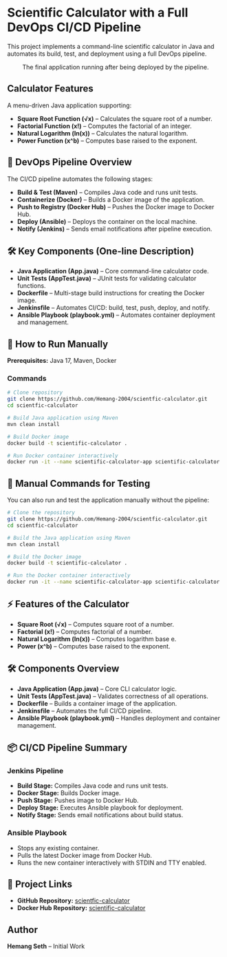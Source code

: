 # Scientific Calculator with a Full DevOps CI/CD Pipeline

This project implements a command-line scientific calculator in Java and automates its build, test, and deployment using a full DevOps pipeline.

<p align="center">The final application running after being deployed by the pipeline.</p>

## Calculator Features
A menu-driven Java application supporting:

- **Square Root Function (√x)** – Calculates the square root of a number.  
- **Factorial Function (x!)** – Computes the factorial of an integer.  
- **Natural Logarithm (ln(x))** – Calculates the natural logarithm.  
- **Power Function (x^b)** – Computes base raised to the exponent.

## 🤖 DevOps Pipeline Overview
The CI/CD pipeline automates the following stages:

- **Build & Test (Maven)** – Compiles Java code and runs unit tests.  
- **Containerize (Docker)** – Builds a Docker image of the application.  
- **Push to Registry (Docker Hub)** – Pushes the Docker image to Docker Hub.  
- **Deploy (Ansible)** – Deploys the container on the local machine.  
- **Notify (Jenkins)** – Sends email notifications after pipeline execution.

## 🛠️ Key Components (One-line Description)
- **Java Application (App.java)** – Core command-line calculator code.  
- **Unit Tests (AppTest.java)** – JUnit tests for validating calculator functions.  
- **Dockerfile** – Multi-stage build instructions for creating the Docker image.  
- **Jenkinsfile** – Automates CI/CD: build, test, push, deploy, and notify.  
- **Ansible Playbook (playbook.yml)** – Automates container deployment and management.

## 🚀 How to Run Manually
**Prerequisites:** Java 17, Maven, Docker  

### Commands
```bash
# Clone repository
git clone https://github.com/Hemang-2004/scientfic-calculator.git
cd scientfic-calculator

# Build Java application using Maven
mvn clean install

# Build Docker image
docker build -t scientific-calculator .

# Run Docker container interactively
docker run -it --name scientific-calculator-app scientific-calculator
```

## 🔧 Manual Commands for Testing

You can also run and test the application manually without the pipeline:

```bash
# Clone the repository
git clone https://github.com/Hemang-2004/scientfic-calculator.git
cd scientfic-calculator

# Build the Java application using Maven
mvn clean install

# Build the Docker image
docker build -t scientific-calculator .

# Run the Docker container interactively
docker run -it --name scientific-calculator-app scientific-calculator
```
## ⚡ Features of the Calculator

- **Square Root (√x)** – Computes square root of a number.  
- **Factorial (x!)** – Computes factorial of a number.  
- **Natural Logarithm (ln(x))** – Computes logarithm base e.  
- **Power (x^b)** – Computes base raised to the exponent.  

## 🛠️ Components Overview

- **Java Application (App.java)** – Core CLI calculator logic.  
- **Unit Tests (AppTest.java)** – Validates correctness of all operations.  
- **Dockerfile** – Builds a container image of the application.  
- **Jenkinsfile** – Automates the full CI/CD pipeline.  
- **Ansible Playbook (playbook.yml)** – Handles deployment and container management.  

## 📦 CI/CD Pipeline Summary

### Jenkins Pipeline

- **Build Stage:** Compiles Java code and runs unit tests.  
- **Docker Stage:** Builds Docker image.  
- **Push Stage:** Pushes image to Docker Hub.  
- **Deploy Stage:** Executes Ansible playbook for deployment.  
- **Notify Stage:** Sends email notifications about build status.  

### Ansible Playbook

- Stops any existing container.  
- Pulls the latest Docker image from Docker Hub.  
- Runs the new container interactively with STDIN and TTY enabled.  

## 🔗 Project Links

- **GitHub Repository:** [scientfic-calculator](https://github.com/Hemang-2004/scientfic-calculator)  
- **Docker Hub Repository:** [scientific-calculator](https://hub.docker.com/r/nonachadcp/scientific-calculator)  

## Author

**Hemang Seth** – Initial Work
